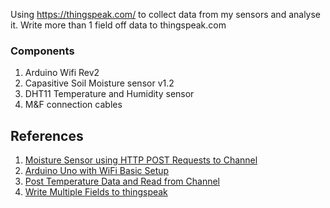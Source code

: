 Using https://thingspeak.com/ to collect data from my sensors and analyse it.
Write more than 1 field off data to thingspeak.com

### Components
1. Arduino Wifi Rev2
2. Capasitive Soil Moisture sensor v1.2
3. DHT11 Temperature and Humidity sensor
4. M&F connection cables

## References
1. [Moisture Sensor using HTTP POST Requests to Channel](https://www.mathworks.com/help/thingspeak/MoistureMonitor.html)
2. [Arduino Uno with WiFi Basic Setup](https://www.elithecomputerguy.com/2019/06/arduino-uno-with-wifi-basic-setup/)
3. [Post Temperature Data and Read from Channel](https://www.mathworks.com/help/thingspeak/read-and-post-temperature-data.html)
4. [Write Multiple Fields to thingspeak](https://github.com/mathworks/thingspeak-arduino/blob/master/examples/ArduinoUnoWiFi%20Rev2/WriteMultipleFields/WriteMultipleFields.ino)



